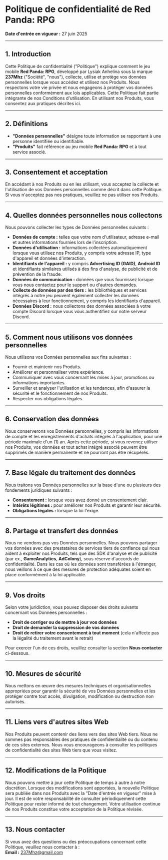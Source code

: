 # Politique de confidentialité de Red Panda: RPG
**Date d'entrée en vigueur :** 27 juin 2025

---

## 1. Introduction
Cette Politique de confidentialité ("Politique") explique comment le jeu mobile **Red Panda: RPG**, développé par Lysiak Anhelina sous la marque **237Mhz** ("Société", "nous"), collecte, utilise et protège vos données personnelles lorsque vous accédez et utilisez nos Produits. Nous respectons votre vie privée et nous engageons à protéger vos données personnelles conformément aux lois applicables. Cette Politique fait partie intégrante de nos Conditions d'utilisation. En utilisant nos Produits, vous consentez aux pratiques décrites ici.

---

## 2. Définitions
- **"Données personnelles"** désigne toute information se rapportant à une personne identifiée ou identifiable.  
- **"Produits"** fait référence au jeu mobile **Red Panda: RPG** et à tout service associé.

---

## 3. Consentement et acceptation
En accédant à nos Produits ou en les utilisant, vous acceptez la collecte et l'utilisation de vos Données personnelles comme décrit dans cette Politique. Si vous n'acceptez pas nos pratiques, veuillez ne pas utiliser nos Produits.

---

## 4. Quelles données personnelles nous collectons
Nous pouvons collecter les types de Données personnelles suivants :

- **Données de compte :** telles que votre nom d'utilisateur, adresse e-mail et autres informations fournies lors de l'inscription.  
- **Données d'utilisation :** informations collectées automatiquement lorsque vous utilisez nos Produits, y compris votre adresse IP, type d'appareil et données d'interaction.  
- **Identifiants de l'appareil :** y compris **Advertising ID (GAID)**, **Android ID** et identifiants similaires utilisés à des fins d'analyse, de publicité et de prévention de la fraude.  
- **Données de communication :** données que vous fournissez lorsque vous nous contactez pour le support ou d'autres demandes.  
- **Collecte de données par des tiers :** les bibliothèques et services intégrés à notre jeu peuvent également collecter les données nécessaires à leur fonctionnement, y compris les identifiants d'appareil.  
- **Données Discord :** nous collectons des données associées à votre compte Discord lorsque vous vous authentifiez sur notre serveur Discord.

---

## 5. Comment nous utilisons vos données personnelles
Nous utilisons vos Données personnelles aux fins suivantes :

- Fournir et maintenir nos Produits.  
- Améliorer et personnaliser votre expérience.  
- Communiquer avec vous concernant les mises à jour, promotions ou informations importantes.  
- Surveiller et analyser l'utilisation et les tendances, afin d'assurer la sécurité et le fonctionnement de nos Produits.  
- Respecter nos obligations légales.

---

## 6. Conservation des données
Nous conserverons vos Données personnelles, y compris les informations de compte et les enregistrements d'achats intégrés à l'application, pour une période maximale d'un (1) an. Après cette période, si vous revenez utiliser nos Produits, vos données et tout achat intégré associé peuvent être supprimés de manière permanente et ne pourront pas être récupérés.

---

## 7. Base légale du traitement des données
Nous traitons vos Données personnelles sur la base d'une ou plusieurs des fondements juridiques suivants :

- **Consentement :** lorsque vous avez donné un consentement clair.  
- **Intérêts légitimes :** pour améliorer nos Produits et garantir leur sécurité.  
- **Obligations légales :** lorsque la loi l'exige.

---

## 8. Partage et transfert des données
Nous ne vendons pas vos Données personnelles. Nous pouvons partager vos données avec des prestataires de services tiers de confiance qui nous aident à exploiter nos Produits, tels que des SDK d'analyse et de publicité (par ex., **GameAnalytics**, **AdColony**), sous réserve d'accords de confidentialité. Dans les cas où les données sont transférées à l'étranger, nous veillons à ce que des mesures de protection adéquates soient en place conformément à la loi applicable.

---

## 9. Vos droits
Selon votre juridiction, vous pouvez disposer des droits suivants concernant vos Données personnelles :

- **Droit de corriger ou de mettre à jour vos données**  
- **Droit de demander la suppression de vos données**  
- **Droit de retirer votre consentement à tout moment** (cela n'affecte pas la légalité du traitement avant le retrait)

Pour exercer l'un de ces droits, veuillez consulter la section **Nous contacter** ci-dessous.

---

## 10. Mesures de sécurité
Nous mettons en œuvre des mesures techniques et organisationnelles appropriées pour garantir la sécurité de vos Données personnelles et les protéger contre tout accès, divulgation, modification ou destruction non autorisés.

---

## 11. Liens vers d'autres sites Web
Nos Produits peuvent contenir des liens vers des sites Web tiers. Nous ne sommes pas responsables des pratiques de confidentialité ou du contenu de ces sites externes. Nous vous encourageons à consulter les politiques de confidentialité des sites Web tiers que vous visitez.

---

## 12. Modifications de la Politique
Nous pouvons mettre à jour cette Politique de temps à autre à notre discrétion. Lorsque des modifications sont apportées, la nouvelle Politique sera publiée dans nos Produits avec la "Date d'entrée en vigueur" mise à jour. Il est de votre responsabilité de consulter périodiquement cette Politique pour rester informé de tout changement. Votre utilisation continue de nos Produits constitue votre acceptation de la Politique révisée.

---

## 13. Nous contacter
Si vous avez des questions ou des préoccupations concernant cette Politique, veuillez nous contacter à :  
**Email :** [237Mhz@gmail.com](mailto:237Mhz@gmail.com)
